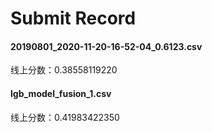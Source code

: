 # Submit Record

#### 20190801_2020-11-20-16-52-04_0.6123.csv

线上分数：0.38558119220

#### lgb_model_fusion_1.csv

线上分数：0.41983422350